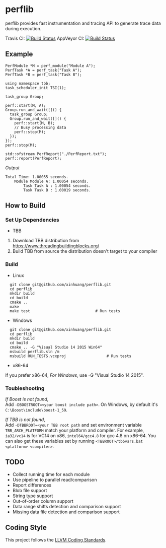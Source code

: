 # perflib

perflib provides fast instrumentation and tracing API to generate trace data during execution.

Travis CI: [![Build Status](https://travis-ci.org/xinhuang/perflib.svg)](https://travis-ci.org/xinhuang/perflib)
AppVeyor CI: [![Build Status](https://ci.appveyor.com/api/projects/status/qa62sqkufd5fey0y?svg=true)](https://ci.appveyor.com/project/xinhuang/perflib)

## Example

```
PerfModule *M = perf_module("Module A");
PerfTask *A = perf_task("Task A");
PerfTask *B = perf_task("Task B");

using namespace tbb;
task_scheduler_init TSI(1);

task_group Group;

perf::start(M, A);
Group.run_and_wait([]() {
  task_group Group;
  Group.run_and_wait([]() {
    perf::start(M, B);
    // Busy processing data
    perf::stop(M);
  });
});
perf::stop(M);

std::ofstream PerfReport("./PerfReport.txt");
perf::report(PerfReport);
```

*Output*
```
Total Time: 1.00055 seconds.
	Module Module A: 1.00054 seconds.
		Task Task A : 1.00054 seconds.
		Task Task B : 1.00019 seconds.
```

## How to Build

### Set Up Dependencies

* TBB  

1. Download TBB distribution from https://www.threadingbuildingblocks.org/  
2. Build TBB from source the distribution doesn't target to your compiler  

### Build

* Linux

```
  git clone git@github.com/xinhuang/perflib.git
  cd perflib
  mkdir build
  cd build
  cmake ..
  make
  make test                             # Run tests
```

* Windows

```
  git clone git@github.com/xinhuang/perflib.git
  cd perflib
  mkdir build
  cd build
  cmake .. -G "Visual Studio 14 2015 Win64"
  msbuild perflib.sln /m
  msbuild RUN_TESTS.vcxproj                  # Run tests
```

* x86-64

If you prefer x86-64,
*For Windows*, use -G "Visual Studio 14 2015".


### Toubleshooting

*If Boost is not found*,  
Add `-DBOOSTROOT=<your boost include path>`. On Windows, by default it's `C:\Boost\include\boost-1_59`.  

*If TBB is not found*,  
Add `-DTBBROOT=<your TBB root path` and set environment variable `TBB_ARCH_PLATFORM`
match your platform and compiler. For example, `ia32/vc14` is for VC14 on x86, `intel64/gcc4.8` for gcc 4.8 on x86-64.
You can also get these variables set by running `<TBBROOT>/tbbvars.bat <platform> <compiler>`.

## TODO

* Collect running time for each module  
* Use pipeline to parallel read/comparison  
* Report differences  
* Blob file support  
* String type support
* Out-of-order column support
* Data range shifts detection and comparison support
* Missing data file detection and comparison support

## Coding Style

This project follows the [LLVM Coding Standards](http://llvm.org/docs/CodingStandards.html).
